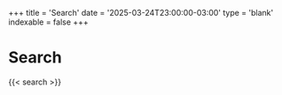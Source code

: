 +++
title = 'Search'
date = '2025-03-24T23:00:00-03:00'
type = 'blank'
indexable = false
+++

# Search

{{< search >}}